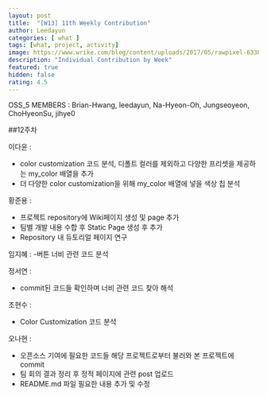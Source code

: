 ```yaml
---	
layout: post	
title:  "[W13] 11th Weekly Contribution"	
author: Leedayun
categories: [ what ]	
tags: [what, project, activity]
image: https://www.wrike.com/blog/content/uploads/2017/05/rawpixel-633847-unsplash.jpg
description: "Individual Contribution by Week"	
featured: true	
hidden: false	
rating: 4.5
---	
```


OSS_5 MEMBERS : Brian-Hwang, leedayun, Na-Hyeon-Oh, Jungseoyeon, ChoHyeonSu, jihye0

##12주차

이다윤 : 
- color customization 코드 분석, 디폴트 컬러를 제외하고 다양한 프리셋을 제공하는 my_color 배열을 추가
- 더 다양한 color customization을 위해 my_color 배열에 넣을 색상 칩 분석

황준용 : 
- 프로젝트 repository에 Wiki페이지 생성 및 page 추가 
- 팀별 개발 내용 수합 후  Static Page 생성 후 추가
- Repository 내 듀토리얼 페이지 연구

임지혜 :
-버튼 너비 관련 코드 분석

정서연 :
- commit된 코드들 확인하며 너비 관련 코드 찾아 해석

조현수 : 
- Color Customization 코드 분석

오나현 : 
- 오픈소스 기여에 필요한 코드들 해당 프로젝트로부터 불러와 본 프로젝트에 commit
- 팀 회의 결과 정리 후 정적 페이지에 관련 post 업로드
- README.md 파일 필요한 내용 추가 및 수정



